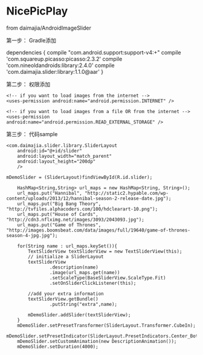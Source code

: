 NicePicPlay
===========

from daimajia/AndroidImageSlider

第一步：
Gradle添加

dependencies {
    compile "com.android.support:support-v4:+"
    compile 'com.squareup.picasso:picasso:2.3.2'
    compile 'com.nineoldandroids:library:2.4.0'
    compile 'com.daimajia.slider:library:1.1.0@aar'
}

第二步：
权限添加

    <!-- if you want to load images from the internet -->
    <uses-permission android:name="android.permission.INTERNET" />

    <!-- if you want to load images from a file OR from the internet -->
    <uses-permission android:name="android.permission.READ_EXTERNAL_STORAGE" />

第三步：
代码sample

	<com.daimajia.slider.library.SliderLayout
        android:id="@+id/slider"
        android:layout_width="match_parent"
        android:layout_height="200dp"
        />

	mDemoSlider = (SliderLayout)findViewById(R.id.slider);

        HashMap<String,String> url_maps = new HashMap<String, String>();
        url_maps.put("Hannibal", "http://static2.hypable.com/wp-content/uploads/2013/12/hannibal-season-2-release-date.jpg");
        url_maps.put("Big Bang Theory", "http://tvfiles.alphacoders.com/100/hdclearart-10.png");
        url_maps.put("House of Cards", "http://cdn3.nflximg.net/images/3093/2043093.jpg");
        url_maps.put("Game of Thrones", "http://images.boomsbeat.com/data/images/full/19640/game-of-thrones-season-4-jpg.jpg");

        for(String name : url_maps.keySet()){
            TextSliderView textSliderView = new TextSliderView(this);
            // initialize a SliderLayout
            textSliderView
                    .description(name)
                    .image(url_maps.get(name))
                    .setScaleType(BaseSliderView.ScaleType.Fit)
                    .setOnSliderClickListener(this);

            //add your extra information
            textSliderView.getBundle()
                    .putString("extra",name);

            mDemoSlider.addSlider(textSliderView);
        }
        mDemoSlider.setPresetTransformer(SliderLayout.Transformer.CubeIn);
        mDemoSlider.setPresetIndicator(SliderLayout.PresetIndicators.Center_Bottom);
        mDemoSlider.setCustomAnimation(new DescriptionAnimation());
        mDemoSlider.setDuration(4000);
